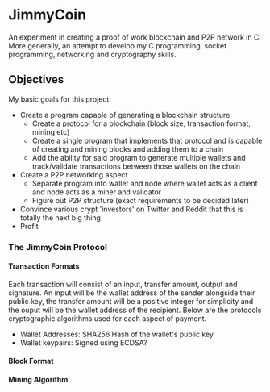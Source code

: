 # JimmyCoin

An experiment in creating a proof of work blockchain and P2P network in C. More generally, an attempt to develop my C programming, socket programming, networking and cryptography skills.

## Objectives

My basic goals for this project:

- Create a program capable of generating a blockchain structure
  - Create a protocol for a blockchain (block size, transaction format, mining etc)
  - Create a single program that implements that protocol and is capable of creating and mining blocks and adding them to a chain
  - Add the ability for said program to generate multiple wallets and track/validate transactions between those wallets on the chain
- Create a P2P networking aspect
  - Separate program into wallet and node where wallet acts as a client and node acts as a miner and validator
  - Figure out P2P structure (exact requirements to be decided later)
- Convince various crypt 'investors' on Twitter and Reddit that this is totally the next big thing
- Profit

### The JimmyCoin Protocol

#### Transaction Formats

Each transaction will consist of an input, transfer amount, output and signature. An input will be the wallet address of the sender alongside their public key, the transfer amount will be a positive integer for simplicity and the ouput will be the wallet address of the recipient. Below are the protocols cryptographic algorithms used for each aspect of payment.

- Wallet Addresses: SHA256 Hash of the wallet's public key
- Wallet keypairs: Signed using ECDSA?

#### Block Format

#### Mining Algorithm
